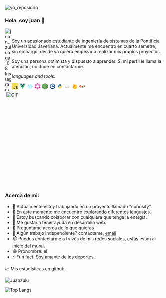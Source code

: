 ![yo_reposiorio](https://github.com/juanzulu/juanzulu/assets/124215942/af397f1c-e1d8-4edd-a7d0-278a782e1e16)

### Hola, soy juan 👋

<a href="https://www.instagram.com/juan_zuluaga_08/">
  <img align="left" alt="juan_zuluaga_08 Instagram" width="22px" src="https://raw.githubusercontent.com/hussainweb/hussainweb/main/icons/instagram.png" />
</a>

<br />

Soy un apasionado estudiante de ingeniería de sistemas de la Pontificia Universidad Javeriana. Actualmente me encuentro en cuarto semetre, sin embargo, desde ya quiero empezar a realizar mis propios proyectos.

Soy una persona optimista y dispuesto a aprender. Si mi perfil le llama la atención, no dude en contactarme.

  <img align="right" alt="GIF" src="https://github.com/abhisheknaiidu/abhisheknaiidu/blob/master/code.gif?raw=true" width="500" height="320" />
  
*languages and tools:*  

<code><img height="20" src="https://raw.githubusercontent.com/github/explore/80688e429a7d4ef2fca1e82350fe8e3517d3494d/topics/javascript/javascript.png"></code>
<code><img height="20" src="https://raw.githubusercontent.com/github/explore/80688e429a7d4ef2fca1e82350fe8e3517d3494d/topics/vue/vue.png"></code>
<code><img height="20" src="https://raw.githubusercontent.com/github/explore/80688e429a7d4ef2fca1e82350fe8e3517d3494d/topics/react/react.png"></code>
<code><img height="20" src="https://raw.githubusercontent.com/github/explore/5c058a388828bb5fde0bcafd4bc867b5bb3f26f3/topics/graphql/graphql.png"></code>
<code><img height="20" src="https://raw.githubusercontent.com/github/explore/80688e429a7d4ef2fca1e82350fe8e3517d3494d/topics/nodejs/nodejs.png"></code>
<code><img height="20" src="https://raw.githubusercontent.com/github/explore/80688e429a7d4ef2fca1e82350fe8e3517d3494d/topics/cpp/cpp.png"></code>
<code><img height="20" src="https://raw.githubusercontent.com/github/explore/80688e429a7d4ef2fca1e82350fe8e3517d3494d/topics/python/python.png"></code>
<code><img height="20" src="https://raw.githubusercontent.com/github/explore/80688e429a7d4ef2fca1e82350fe8e3517d3494d/topics/mysql/mysql.png"></code>
<code><img height="20" src="https://raw.githubusercontent.com/github/explore/80688e429a7d4ef2fca1e82350fe8e3517d3494d/topics/firebase/firebase.png"></code>
<code><img height="20" src="https://raw.githubusercontent.com/github/explore/80688e429a7d4ef2fca1e82350fe8e3517d3494d/topics/git/git.png"></code>

### Acerca de mi:
<!--START_SECTION:waka-->

- 🔭 Actualmente estoy trabajando en un proyecto llamado "curiosity".
- 🌱 En este momento me encuentro explorando diferentes lenguajes.
- 👊 Estoy buscando colaborar con cualquiera que tenga la energía.
- 🤔 Me gustaría tener ayuda en desarrollo web.
- 💬 Preguntame acerca de lo que quieras
- 💼 Algún trabajo independiente? contáctame, [email](mailto:junzulu28@gmail.com)
- 📫 Puedes contactarme a través de mis redes sociales, estás estan al inicio del mural.
- 😄 Pronombre: el
- ⚡ Fun fact: Soy amante de los deportes.

<!--END_SECTION:waka-->

📈 Mis estadísticas en github:

<p align="left"> <img src="https://github-readme-stats-sigma-five.vercel.app/api?username=juanzulu&show_icons=true&theme=gotham" alt="Juanzulu" />
  
 ![Top Langs](https://github-readme-stats-sigma-five.vercel.app/api/top-langs/?username=juanzulu&show_icons=true&theme=dracula)
